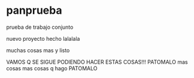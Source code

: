 panprueba
=========

prueba de trabajo conjunto

nuevo proyecto hecho lalalala

muchas cosas mas
 y listo
 
VAMOS Q SE SIGUE PODIENDO HACER ESTAS COSAS!!!
PATOMALO
mas cosas mas cosas q hago
PATOMALO
<jaaja>